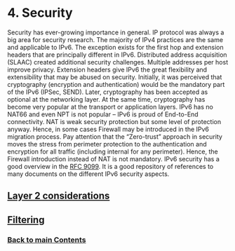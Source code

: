 # 4. Security

Security has ever-growing importance in general.
IP protocol was always a big area for security research. The majority of IPv4 practices are the same and applicable to IPv6. The exception exists for the first hop and extension headers that are principally different in IPv6. Distributed address acquisition (SLAAC) created additional security challenges. Multiple addresses per host improve privacy. Extension headers give IPv6 the great flexibility and extensibility that may be abused on security.
Initially, it was perceived that cryptography (encryption and authentication) would be the mandatory part of the IPv6 (IPSec, SEND). Later, cryptography has been accepted as optional at the networking layer. At the same time, cryptography has become very popular at the transport or application layers.
IPv6 has no NAT66 and even NPT is not popular – IPv6 is proud of End-to-End connectivity. NAT is weak security protection but some level of protection anyway. Hence, in some cases Firewall may be introduced in the IPv6 migration process. Pay attention that the “Zero-trust” approach in security moves the stress from perimeter protection to the authentication and encryption for all traffic (including internal for any perimeter). Hence, the Firewall introduction instead of NAT is not mandatory.
IPv6 security has a good overview in the [RFC 9099](https://www.rfc-editor.org/info/rfc9099). It is a good repository of references to many documents on the different IPv6 security aspects.


<!-- ## Name (add plain section names like that) -->

<!-- Link lines generated automatically; do not delete -->
## [Layer 2 considerations](Layer%202%20considerations.md)
## [Filtering ](Filtering%20.md)
### [<ins>Back to main Contents</ins>](../Contents.md)

